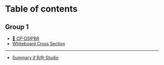 # Table of contents

## Group 1

* [🧪 CP-DSIPBR](README.md)
* [Whiteboard Cross Section](group-1/readme.md)

***

* [Summary if R/R-Studio](summary-if-r-r-studio.md)
